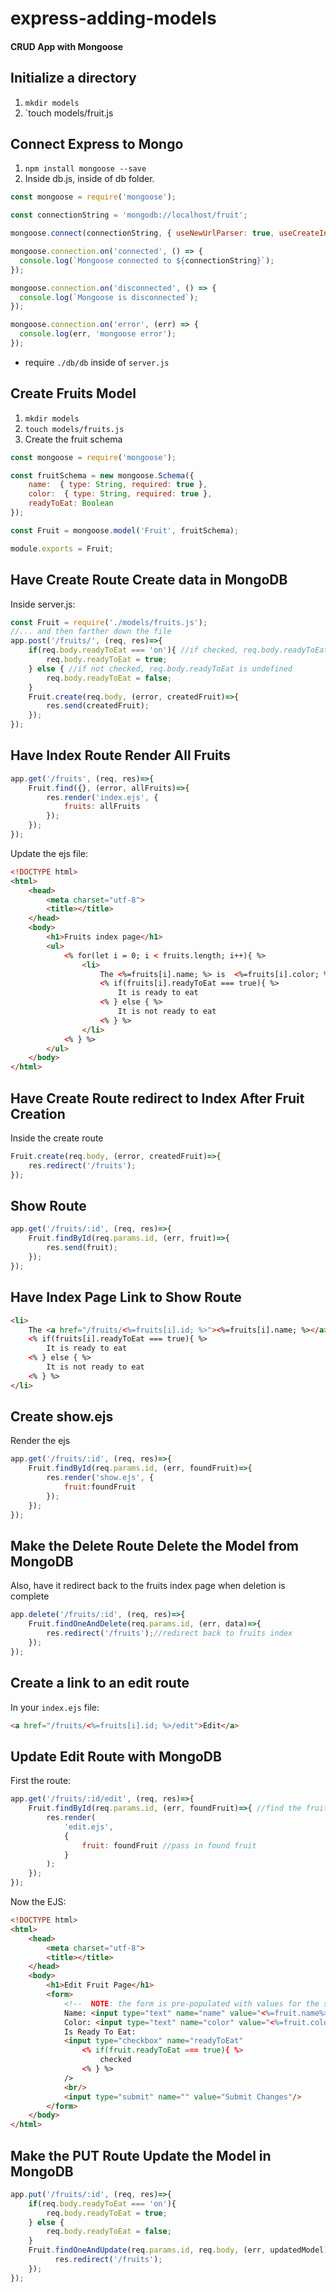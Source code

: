 # express-adding-models

#### CRUD App with Mongoose 

## Initialize a directory

1. `mkdir models`
1. `touch models/fruit.js



## Connect Express to Mongo

1. `npm install mongoose --save`
1. Inside db.js, inside of db folder.

```javascript
const mongoose = require('mongoose');

const connectionString = 'mongodb://localhost/fruit';

mongoose.connect(connectionString, { useNewUrlParser: true, useCreateIndex: true, useFindAndModify: false});

mongoose.connection.on('connected', () => {
  console.log(`Mongoose connected to ${connectionString}`);
});

mongoose.connection.on('disconnected', () => {
  console.log(`Mongoose is disconnected`);
});

mongoose.connection.on('error', (err) => {
  console.log(err, 'mongoose error');
});
```

- require `./db/db` inside of `server.js`

## Create Fruits Model

1. `mkdir models`
1. `touch models/fruits.js`
1. Create the fruit schema

```javascript
const mongoose = require('mongoose');

const fruitSchema = new mongoose.Schema({
    name:  { type: String, required: true },
    color:  { type: String, required: true },
    readyToEat: Boolean
});

const Fruit = mongoose.model('Fruit', fruitSchema);

module.exports = Fruit;
```

## Have Create Route Create data in MongoDB

Inside server.js:

```javascript
const Fruit = require('./models/fruits.js');
//... and then farther down the file
app.post('/fruits/', (req, res)=>{
    if(req.body.readyToEat === 'on'){ //if checked, req.body.readyToEat is set to 'on'
        req.body.readyToEat = true;
    } else { //if not checked, req.body.readyToEat is undefined
        req.body.readyToEat = false;
    }
    Fruit.create(req.body, (error, createdFruit)=>{
        res.send(createdFruit);
    });
});
```


## Have Index Route Render All Fruits

```javascript
app.get('/fruits', (req, res)=>{
    Fruit.find({}, (error, allFruits)=>{
        res.render('index.ejs', {
            fruits: allFruits
        });
    });
});
```

Update the ejs file:

```html
<!DOCTYPE html>
<html>
    <head>
        <meta charset="utf-8">
        <title></title>
    </head>
    <body>
        <h1>Fruits index page</h1>
        <ul>
            <% for(let i = 0; i < fruits.length; i++){ %>
                <li>
                    The <%=fruits[i].name; %> is  <%=fruits[i].color; %>.
                    <% if(fruits[i].readyToEat === true){ %>
                        It is ready to eat
                    <% } else { %>
                        It is not ready to eat
                    <% } %>
                </li>
            <% } %>
        </ul>
    </body>
</html>
```



## Have Create Route redirect to Index After Fruit Creation

Inside the create route

```javascript
Fruit.create(req.body, (error, createdFruit)=>{
    res.redirect('/fruits');
});
```

##  Show Route

```javascript
app.get('/fruits/:id', (req, res)=>{
    Fruit.findById(req.params.id, (err, fruit)=>{
        res.send(fruit);
    });
});
```

## Have Index Page Link to Show Route

```html
<li>
    The <a href="/fruits/<%=fruits[i].id; %>"><%=fruits[i].name; %></a> is  <%=fruits[i].color; %>.
    <% if(fruits[i].readyToEat === true){ %>
        It is ready to eat
    <% } else { %>
        It is not ready to eat
    <% } %>
</li>
```

## Create show.ejs


Render the ejs

```javascript
app.get('/fruits/:id', (req, res)=>{
    Fruit.findById(req.params.id, (err, foundFruit)=>{
        res.render('show.ejs', {
            fruit:foundFruit
        });
    });
});
```


## Make the Delete Route Delete the Model from MongoDB

Also, have it redirect back to the fruits index page when deletion is complete

```javascript
app.delete('/fruits/:id', (req, res)=>{
    Fruit.findOneAndDelete(req.params.id, (err, data)=>{
        res.redirect('/fruits');//redirect back to fruits index
    });
});
```

## Create a link to an edit route

In your `index.ejs` file:

```html
<a href="/fruits/<%=fruits[i].id; %>/edit">Edit</a>
```

## Update Edit Route with MongoDB

First the route:

```javascript
app.get('/fruits/:id/edit', (req, res)=>{
    Fruit.findById(req.params.id, (err, foundFruit)=>{ //find the fruit
        res.render(
    		'edit.ejs',
    		{
    			fruit: foundFruit //pass in found fruit
    		}
    	);
    });
});
```

Now the EJS:

```html
<!DOCTYPE html>
<html>
    <head>
        <meta charset="utf-8">
        <title></title>
    </head>
    <body>
        <h1>Edit Fruit Page</h1>
        <form>
    		<!--  NOTE: the form is pre-populated with values for the server-->
    		Name: <input type="text" name="name" value="<%=fruit.name%>"/><br/>
    		Color: <input type="text" name="color" value="<%=fruit.color%>"/><br/>
    		Is Ready To Eat:
            <input type="checkbox" name="readyToEat"
                <% if(fruit.readyToEat === true){ %>
                    checked
                <% } %>
            />
            <br/>
            <input type="submit" name="" value="Submit Changes"/>
        </form>
    </body>
</html>
```


## Make the PUT Route Update the Model in MongoDB

```javascript
app.put('/fruits/:id', (req, res)=>{
    if(req.body.readyToEat === 'on'){
        req.body.readyToEat = true;
    } else {
        req.body.readyToEat = false;
    }
    Fruit.findOneAndUpdate(req.params.id, req.body, (err, updatedModel)=>{
          res.redirect('/fruits');
    });
});
```


